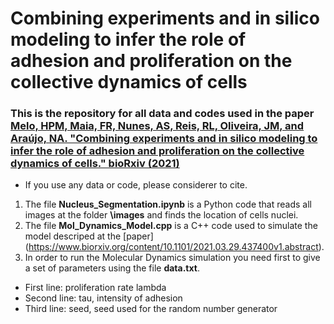 # Combining experiments and in silico modeling to infer the role of adhesion and proliferation on the collective dynamics of cells


### This is the repository for all data and codes used in the paper [Melo, HPM, Maia, FR, Nunes, AS, Reis, RL, Oliveira, JM, and Araújo, NA.  "Combining experiments and in silico modeling to infer the role of adhesion and proliferation on the collective dynamics of cells." bioRxiv (2021)](https://www.biorxiv.org/content/10.1101/2021.03.29.437400v1.abstract)

* If you use any data or code, please considerer to cite. 

1) The file **Nucleus_Segmentation.ipynb** is a Python code that reads all images at the folder **\images** and finds the location of cells nuclei.
2) The file **Mol_Dynamics_Model.cpp** is a C++ code used to simulate the model descriped at the [paper] (https://www.biorxiv.org/content/10.1101/2021.03.29.437400v1.abstract).
3) In order to run the Molecular Dynamics simulation you need first to give a set of parameters using the file **data.txt**. 

- First line: proliferation rate lambda
- Second line: tau, intensity of adhesion
- Third line: seed, seed used for the random number generator 


